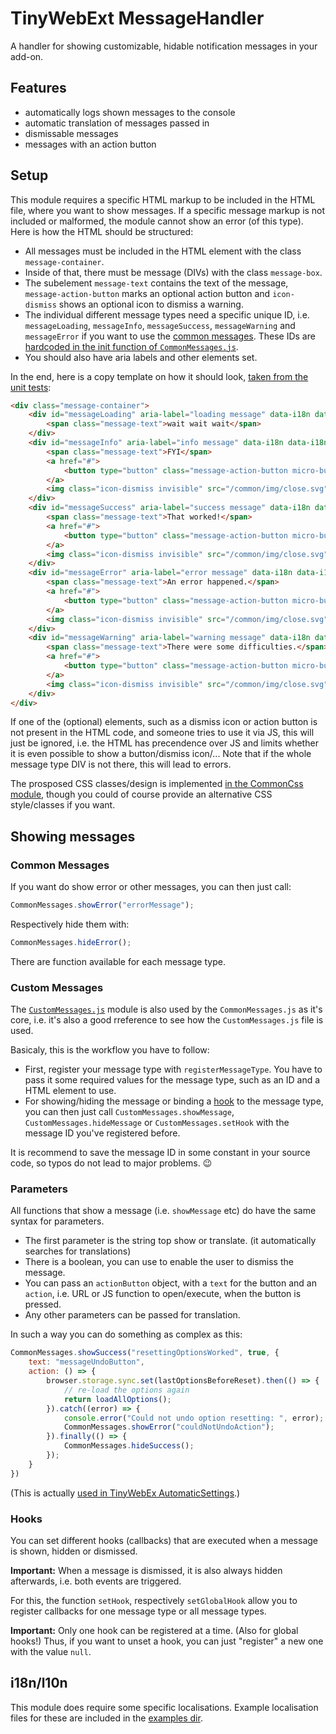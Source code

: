 # TinyWebExt MessageHandler

A handler for showing customizable, hidable notification messages in your add-on.

## Features

* automatically logs shown messages to the console
* automatic translation of messages passed in
* dismissable messages
* messages with an action button

## Setup

This module requires a specific HTML markup to be included in the HTML file, where you want to show messages. If a specific message markup is not included or malformed, the module cannot show an error (of this type). Here is how the HTML should be structured:

* All messages must be included in the HTML element with the class `message-container`.
* Inside of that, there must be message (DIVs) with the class `message-box`.
* The subelement `message-text` contains the text of the message, `message-action-button` marks an optional action button and `icon-dismiss` shows an optional icon to dismiss a warning.
* The individual different message types need a specific unique ID, i.e. `messageLoading`, `messageInfo`, `messageSuccess`, `messageWarning` and `messageError` if you want to use the [common messages](#common-messages). These IDs are [hardcoded in the init function of `CommonMessages.js`](https://github.com/TinyWebEx/MessageHandler/blob/36d486a3201994d5f1d53ef9b148606a053fc42f/CommonMessages.js#L326-L330).
* You should also have aria labels and other elements set.

In the end, here is a copy template on how it should look, [taken from the unit tests](./tests/messageHandler/baseCode.html):
```html
<div class="message-container">
	<div id="messageLoading" aria-label="loading message" data-i18n data-i18n-aria-label="__MSG_ariaMessageLoading__" class="message-box info invisible fade-hide">
		<span class="message-text">wait wait wait</span>
	</div>
	<div id="messageInfo" aria-label="info message" data-i18n data-i18n-aria-label="__MSG_ariaMessageInfo__" class="message-box info invisible fade-hide">
		<span class="message-text">FYI</span>
		<a href="#">
			<button type="button" class="message-action-button micro-button info invisible"></button>
		</a>
		<img class="icon-dismiss invisible" src="/common/img/close.svg" width="24" height="24" tabindex="0" data-i18n data-i18n-aria-label="__MSG_dismissIconDescription__"></span>
	</div>
	<div id="messageSuccess" aria-label="success message" data-i18n data-i18n-aria-label="__MSG_ariaMessageSuccess__" class="message-box success invisible fade-hide">
		<span class="message-text">That worked!</span>
		<a href="#">
			<button type="button" class="message-action-button micro-button success invisible"></button>
		</a>
		<img class="icon-dismiss invisible" src="/common/img/close.svg" width="24" height="24" tabindex="0" data-i18n data-i18n-aria-label="__MSG_dismissIconDescription__"></span>
	</div>
	<div id="messageError" aria-label="error message" data-i18n data-i18n-aria-label="__MSG_ariaMessageError__" class="message-box error invisible fade-hide">
		<span class="message-text">An error happened.</span>
		<a href="#">
			<button type="button" class="message-action-button micro-button error invisible"></button>
		</a>
		<img class="icon-dismiss invisible" src="/common/img/close.svg" width="24" height="24" tabindex="0" data-i18n data-i18n-aria-label="__MSG_dismissIconDescription__"></span>
	</div>
	<div id="messageWarning" aria-label="warning message" data-i18n data-i18n-aria-label="__MSG_ariaMessageWarning__" class="message-box warning invisible fade-hide">
		<span class="message-text">There were some difficulties.</span>
		<a href="#">
			<button type="button" class="message-action-button micro-button warning invisible"></button>
		</a>
		<img class="icon-dismiss invisible" src="/common/img/close.svg" width="24" height="24" tabindex="0" data-i18n data-i18n-aria-label="__MSG_dismissIconDescription__"></span>
	</div>
</div>
```

If one of the (optional) elements, such as a dismiss icon or action button is not present in the HTML code, and someone tries to use it via JS, this will just be ignored, i.e. the HTML has precendence over JS and limits whether it is even possible to show a button/dismiss icon/...
Note that if the whole message type DIV is not there, this will lead to errors.

The prosposed CSS classes/design is implemented [in the CommonCss module](https://github.com/TinyWebEx/CommonCss), though you could of course provide an alternative CSS style/classes if you want.

## Showing messages

### Common Messages

If you want do show error or other messages, you can then just call:
```js
CommonMessages.showError("errorMessage");
```

Respectively hide them with:
```js
CommonMessages.hideError();
```

There are function available for each message type.

### Custom Messages

The [`CustomMessages.js`](CustomMessages.js) module is also used by the `CommonMessages.js` as it's core, i.e. it's also a good rreference to see how the `CustomMessages.js` file is used.

Basicaly, this is the workflow you have to follow:
* First, register your message type with `registerMessageType`. You have to pass it some required values for the message type, such as an ID and a HTML element to use.
* For showing/hiding the message or binding a [hook](#hooks) to the message type, you can then just call `CustomMessages.showMessage`, `CustomMessages.hideMessage` or `CustomMessages.setHook` with the message ID you've registered before.

It is recommend to save the message ID in some constant in your source code, so typos do not lead to major problems. :wink:

### Parameters

All functions that show a message (i.e. `showMessage` etc) do have the same syntax for parameters.

* The first parameter is the string top show or translate. (it automatically searches for translations)
* There is a boolean, you can use to enable the user to dismiss the message.
* You can pass an `actionButton` object, with a `text` for the button and an `action`, i.e. URL or JS function to open/execute, when the button is pressed.
* Any other parameters can be passed for translation.

In such a way you can do something as complex as this:
```js
CommonMessages.showSuccess("resettingOptionsWorked", true, {
    text: "messageUndoButton",
    action: () => {
        browser.storage.sync.set(lastOptionsBeforeReset).then(() => {
            // re-load the options again
            return loadAllOptions();
        }).catch((error) => {
            console.error("Could not undo option resetting: ", error);
            CommonMessages.showError("couldNotUndoAction");
        }).finally(() => {
            CommonMessages.hideSuccess();
        });
    }
})
```

(This is actually [used in TinyWebEx AutomaticSettings](https://github.com/TinyWebEx/AutomaticSettings).)

### Hooks

You can set different hooks (callbacks) that are executed when a message is shown, hidden or dismissed.

**Important:** When a message is dismissed, it is also always hidden afterwards, i.e. both events are triggered.

For this, the function `setHook`, respectively `setGlobalHook` allow you to register callbacks for one message type or all message types.

**Important:** Only one hook can be registered at a time. (Also for global hooks!) Thus, if you want to unset a hook, you can just "register" a new one with the value `null`.

## i18n/l10n

This module does require some specific localisations. Example localisation files for these are included in the [examples dir](`examples/_locales`).
